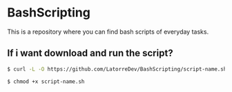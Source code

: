 # BashScripting

This is a repository where you can find bash scripts of everyday tasks.

## If i want download and run the script?

```bash
$ curl -L -O https://github.com/LatorreDev/BashScripting/script-name.sh

$ chmod +x script-name.sh

```


